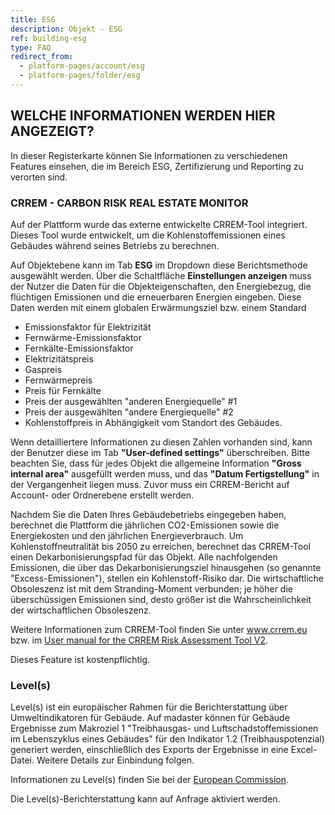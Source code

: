 ```yaml
---
title: ESG
description: Objekt - ESG
ref: building-esg
type: FAQ
redirect_from:
  - platform-pages/account/esg
  - platform-pages/folder/esg
---
```


## WELCHE INFORMATIONEN WERDEN HIER ANGEZEIGT?
In dieser Registerkarte können Sie Informationen zu verschiedenen Features einsehen, die im Bereich ESG, Zertifizierung und Reporting zu verorten sind.

### CRREM - CARBON RISK REAL ESTATE MONITOR
Auf der Plattform wurde das externe entwickelte CRREM-Tool integriert. Dieses Tool wurde entwickelt, um die Kohlenstoffemissionen eines Gebäudes während seines Betriebs zu berechnen.

Auf Objektebene kann im Tab **ESG** im Dropdown diese Berichtsmethode ausgewählt werden. Über die Schaltfläche **Einstellungen anzeigen** muss der Nutzer die Daten für die Objekteigenschaften, den Energiebezug, die flüchtigen Emissionen und die erneuerbaren Energien eingeben. Diese Daten werden mit einem globalen Erwärmungsziel bzw. einem Standard

* Emissionsfaktor für Elektrizität
* Fernwärme-Emissionsfaktor
* Fernkälte-Emissionsfaktor
* Elektrizitätspreis
* Gaspreis
* Fernwärmepreis
* Preis für Fernkälte
* Preis der ausgewählten "anderen Energiequelle" #1
* Preis der ausgewählten "andere Energiequelle" #2
* Kohlenstoffpreis in Abhängigkeit vom Standort des Gebäudes.

Wenn detailliertere Informationen zu diesen Zahlen vorhanden sind, kann der Benutzer diese im Tab **"User-defined settings"** überschreiben. Bitte beachten Sie, dass für jedes Objekt die allgemeine Information **"Gross internal area"** ausgefüllt werden muss, und das **"Datum Fertigstellung"** in der Vergangenheit liegen muss. Zuvor muss ein CRREM-Bericht auf Account- oder Ordnerebene erstellt werden.

Nachdem Sie die Daten Ihres Gebäudebetriebs eingegeben haben, berechnet die Plattform die jährlichen CO2-Emissionen sowie die Energiekosten und den jährlichen Energieverbrauch. Um Kohlenstoffneutralität bis 2050 zu erreichen, berechnet das CRREM-Tool einen Dekarbonisierungspfad für das Objekt. Alle nachfolgenden Emissionen, die über das Dekarbonisierungsziel hinausgehen (so genannte "Excess-Emissionen"), stellen ein Kohlenstoff-Risiko dar. Die wirtschaftliche Obsoleszenz ist mit dem Stranding-Moment verbunden; je höher die überschüssigen Emissionen sind, desto größer ist die Wahrscheinlichkeit der wirtschaftlichen Obsoleszenz.

Weitere Informationen zum CRREM-Tool finden Sie unter <a href="https://www.crrem.eu/" target="_blank">www.crrem.eu</a> bzw. im <a href="https://www.crrem.eu/wp-content/uploads/2023/09/CRREM-Risk-Assessment-Reference-Guide-V2_11_09_2023-final.pdf" target="_blank">User manual for the CRREM Risk Assessment Tool V2</a>.

Dieses Feature ist kostenpflichtig. 

### Level(s)
Level(s) ist ein europäischer Rahmen für die Berichterstattung über Umweltindikatoren für Gebäude. Auf madaster können für Gebäude Ergebnisse zum Makroziel 1 "Treibhausgas- und Luftschadstoffemissionen im Lebenszyklus eines Gebäudes" für den Indikator 1.2 (Treibhauspotenzial) generiert werden, einschließlich des Exports der Ergebnisse in eine Excel-Datei. Weitere Details zur Einbindung folgen.

Informationen zu Level(s) finden Sie bei der <a href="https://environment.ec.europa.eu/topics/circular-economy/levels_en" target="_blank">European Commission</a>.

Die Level(s)-Berichterstattung kann auf Anfrage aktiviert werden.
